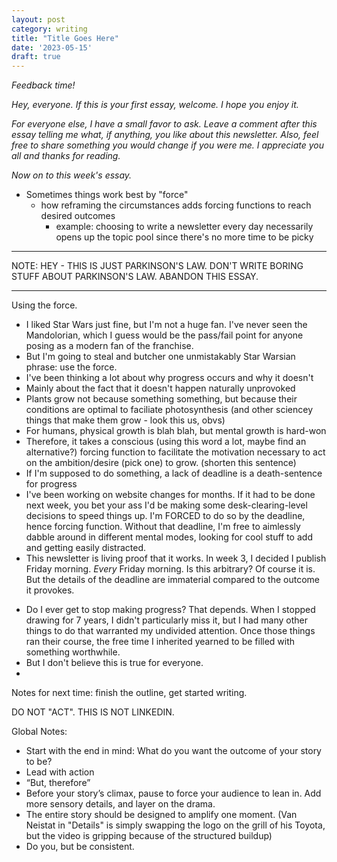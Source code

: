 ```yaml
---
layout: post
category: writing
title: "Title Goes Here"
date: '2023-05-15'
draft: true
---
```


_Feedback time!_

_Hey, everyone. If this is your first essay, welcome. I hope you enjoy it._

_For everyone else, I have a small favor to ask. Leave a comment after this essay telling me what, if anything, you like about this newsletter. Also, feel free to share something you would change if you were me. I appreciate you all and thanks for reading._

_Now on to this week's essay._

- Sometimes things work best by "force"
    - how reframing the circumstances adds forcing functions to reach desired outcomes
        - example: choosing to write a newsletter every day necessarily opens up the topic pool since there's no more time to be picky

*****************


NOTE: HEY - THIS IS JUST PARKINSON'S LAW. DON'T WRITE BORING STUFF ABOUT PARKINSON'S LAW. ABANDON THIS ESSAY.


*****************

Using the force.

- I liked Star Wars just fine, but I'm not a huge fan. I've never seen the Mandolorian, which I guess would be the pass/fail point for anyone posing as a modern fan of the franchise.
- But I'm going to steal and butcher one unmistakably Star Warsian phrase: use the force.
- I've been thinking a lot about why progress occurs and why it doesn't
- Mainly about the fact that it doesn't happen naturally unprovoked
- Plants grow not because something something, but because their conditions are optimal to faciliate photosynthesis (and other sciencey things that make them grow - look this us, obvs)
- For humans, physical growth is blah blah, but mental growth is hard-won
- Therefore, it takes a conscious (using this word a lot, maybe find an alternative?) forcing function to facilitate the motivation necessary to act on the ambition/desire (pick one) to grow. (shorten this sentence)
- If I'm supposed to do something, a lack of deadline is a death-sentence for progress
- I've been working on website changes for months. If it had to be done next week, you bet your ass I'd be making some desk-clearing-level decisions to speed things up. I'm FORCED to do so by the deadline, hence forcing function. Without that deadline, I'm free to aimlessly dabble around in different mental modes, looking for cool stuff to add and getting easily distracted.
- This newsletter is living proof that it works. In week 3, I decided I publish Friday morning. *Every* Friday morning. Is this arbitrary? Of course it is. But the details of the deadline are immaterial compared to the outcome it provokes.

<!-- - One problem I'm having lately is the inability to stack parallel activities
- I can manage one essay per week, but everything else is scattershot
- The longer deadlines of the other activities seem to be keeping me from completing them
- I'm designing a tattoo for my daughter who recently turned 18. (not sure if I want to keep this in) If she had the appointment set for next week, I would drop everything and grind to get it done. But she doesn't She says "whenever you have time", which is about as good as saying "don't ever work on this".
- But that's what I mean about concurrent. To push one thing across the line, everything else has to pause. 
- I've tried to section...I'm just realizing I'm talking about process, which is boring. Abandoning this thread -->

- Do I ever get to stop making progress? That depends. When I stopped drawing for 7 years, I didn't particularly miss it, but I had many other things to do that warranted my undivided attention. Once those things ran their course, the free time I inherited yearned to be filled with something worthwhile.
- But I don't believe this is true for everyone. 
-  

Notes for next time: finish the outline, get started writing.


DO NOT "ACT". THIS IS NOT LINKEDIN.

Global Notes:

- Start with the end in mind: What do you want the outcome of your story to be?
- Lead with action
- “But, therefore”
- Before your story’s climax, pause to force your audience to lean in. Add more sensory details, and layer on the drama.
- The entire story should be designed to amplify one moment. (Van Neistat in "Details" is simply swapping the logo on the grill of his Toyota, but the video is gripping because of the structured buildup)
- Do you, but be consistent.

